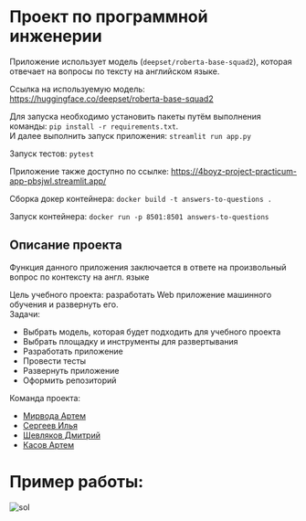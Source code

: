# Проект по программной инженерии

Приложение использует модель (`deepset/roberta-base-squad2`), которая отвечает на вопросы по тексту на английском языке.    

Ссылка на используемую модель: https://huggingface.co/deepset/roberta-base-squad2

Для запуска необходимо установить пакеты путём выполнения команды: `pip install -r requirements.txt`.  
И далее выполнить запуск приложения: `streamlit run app.py`    

Запуск тестов:  `pytest`    

Приложение также доступно по ссылке: https://4boyz-project-practicum-app-pbsjwl.streamlit.app/

Сборка докер контейнера: `docker build -t answers-to-questions .`

Запуск контейнера: `docker run -p 8501:8501 answers-to-questions`

## Описание проекта
Функция данного приложения заключается в ответе на произвольный вопрос по контексту на англ. языке

Цель учебного проекта: разработать Web приложение машинного обучения и развернуть его. <br>
Задачи:
* Выбрать модель, которая будет подходить для учебного проекта
* Выбрать площадку и инструменты для развертывания
* Разработать приложение
* Провести тесты
* Развернуть приложение
* Оформить репозиторий

Команда проекта: 
* [Мирвода Артем](https://github.com/Roccowen)
* [Сергеев Илья](https://github.com/allwanttokissme)
* [Шевляков Дмитрий](https://github.com/prettygodboi)
* [Касов Артем](https://github.com/A-Kasov)

# Пример работы:
![sol](https://user-images.githubusercontent.com/67365071/211650678-9ed0b304-f945-4ad7-86bc-1c37541eec9a.gif)
